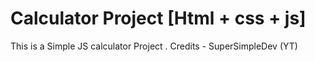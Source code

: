 # Calculator Project [Html + css + js]
 This is a Simple JS calculator Project . Credits - SuperSimpleDev (YT)
